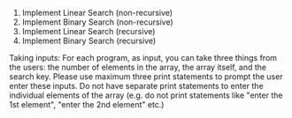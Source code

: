 1. Implement Linear Search (non-recursive)
2. Implement Binary Search (non-recursive)
3. Implement Linear Search (recursive)
4. Implement Binary Search (recursive)

Taking inputs: For each program, as input, you can take three things from the users: the number of elements in the array, the array itself, and the search key. Please use maximum three print statements to prompt the user enter these inputs. Do not have separate print statements to enter the individual elements of the array (e.g. do not print statements like "enter the 1st element", "enter the 2nd element" etc.)
